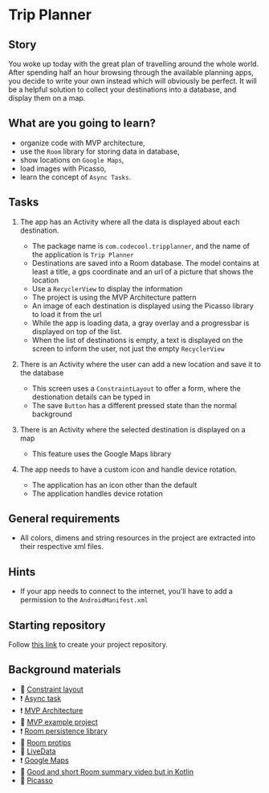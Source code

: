 # Trip Planner

## Story

You woke up today with the great plan of travelling around the whole world. After spending half an hour browsing through the available planning apps, you decide to write your own instead which will obviously be perfect. It will be a helpful solution to collect your destinations into a database, and display them on a map.

## What are you going to learn?

- organize code with MVP architecture,
- use the `Room` library for storing data in database,
- show locations on `Google Maps`,
- load images with Picasso,
- learn the concept of `Async Tasks`.

## Tasks


1. The app has an Activity where all the data is displayed about each destination.

    - The package name is `com.codecool.tripplanner`, and the name of the application is `Trip Planner`
    - Destinations are saved into a Room database. The model contains at least a title, a gps coordinate and an url of a picture that shows the location
    - Use a `RecyclerView` to display the information
    - The project is using the MVP Architecture pattern
    - An image of each destination is displayed using the Picasso library to load it from the url
    - While the app is loading data, a gray overlay and a progressbar is displayed on top of the list.
    - When the list of destinations is empty, a text is displayed on the screen to inform the user, not just the empty `RecyclerView`

2. There is an Activity where the user can add a new location and save it to the database

    - This screen uses a `ConstraintLayout` to offer a form, where the destionation details can be typed in
    - The save `Button` has a different pressed state than the normal background

3. There is an Activity where the selected destination is displayed on a map

    - This feature uses the Google Maps library

4. The app needs to have a custom icon and handle device rotation.

    - The application has an icon other than the default
    - The application handles device rotation


## General requirements


 - All colors, dimens and string resources in the project are extracted into their respective xml files.

## Hints

- If your app needs to connect to the internet, you'll have to add a permission to the `AndroidManifest.xml`

## Starting repository

Follow [this link](https://journey.code.cool/v2/project/solo/blueprint/trip-planner/java) to create your project repository.

## Background materials

- :open_book: [Constraint layout](https://codelabs.developers.google.com/codelabs/constraint-layout)
- :exclamation: [Async task](https://codelabs.developers.google.com/codelabs/android-training-create-asynctask)
- :exclamation: [MVP Architecture](https://medium.com/upday-devs/android-architecture-patterns-part-2-model-view-presenter-8a6faaae14a5)
- :open_book: [MVP example project](https://github.com/MindorksOpenSource/android-mvp-architecture)
- :exclamation: [Room persistence library](https://codelabs.developers.google.com/codelabs/android-room-with-a-view)
- :open_book: [Room protips](https://medium.com/androiddevelopers/7-pro-tips-for-room-fbadea4bfbd1)
- :open_book: [LiveData](https://developer.android.com/topic/libraries/architecture/livedata#java)
- :exclamation: [Google Maps](https://developers.google.com/maps/documentation/android-sdk/utility)
- :open_book: [Good and short Room summary video but in Kotlin](https://www.youtube.com/watch?v=SKWh4ckvFPM)
- :open_book: [Picasso](https://square.github.io/picasso/)
